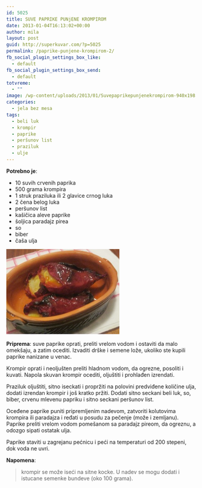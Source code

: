 ```yaml
---
id: 5025
title: SUVE PAPRIKE PUNjENE KROMPIROM
date: 2013-01-04T16:13:02+00:00
author: mila
layout: post
guid: http://superkuvar.com/?p=5025
permalink: /paprike-punjene-krompirom-2/
fb_social_plugin_settings_box_like:
  - default
fb_social_plugin_settings_box_send:
  - default
totvreme:
  - ""
image: /wp-content/uploads/2013/01/Suvepaprikepunjenekrompirom-940x198.jpg
categories:
  - jela bez mesa
tags:
  - beli luk
  - krompir
  - paprike
  - peršunov list
  - praziluk
  - ulje
---
```

**Potrebno je**:

  * 10 suvih crvenih paprika
  * 500 grama krompira
  * 1 struk praziluka ili 2 glavice crnog luka
  * 2 čena belog luka
  * peršunov list
  * kašičica aleve paprike
  * šoljica paradajz pirea
  * so
  * biber
  * čaša ulja

<img class="alignnone size-medium wp-image-5026" src="/wp-content/uploads/2013/01/Suvepaprikepunjenekrompirom-300x225.jpg" alt="Suvepaprikepunjenekrompirom" width="300" height="225" /> 

**Priprema**: suve paprike oprati, preliti vrelom vodom i ostaviti da malo omekšaju, a zatim ocediti. Izvaditi drške i semene lože, ukoliko ste kupili paprike nanizane u venac.

Krompir oprati i neoljušten preliti hladnom vodom, da ogrezne, posoliti i kuvati. Napola skuvan krompir ocediti, oljuštiti i prohlađen izrendati.

Praziluk oljuštiti, sitno iseckati i propržiti na polovini predviđene količine ulja, dodati izrendan krompir i još kratko pržiti. Dodati sitno seckani beli luk, so, biber, crvenu mlevenu papriku i sitno seckani peršunov list.

Oceđene paprike puniti pripremljenim nadevom, zatvoriti kolutovima krompira ili paradajza i ređati u posudu za pečenje (može i zemljanu). Paprike preliti vrelom vodom pomešanom sa paradajz pireom, da ogreznu, a odozgo sipati ostatak ulja.

Paprike staviti u zagrejanu pećnicu i peći na temperaturi od 200 stepeni, dok voda ne uvri.

**Napomena**: 
> krompir se može iseći na sitne kocke. U nadev se mogu dodati i istucane semenke bundeve (oko 100 grama).

&nbsp;
